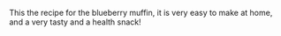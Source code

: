 This the recipe for the blueberry muffin, it is very easy to make at home, and a very tasty and a health snack!